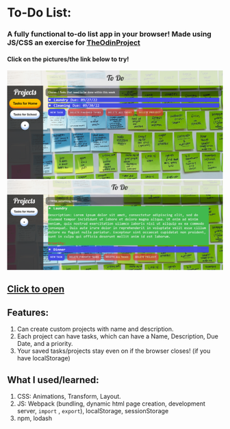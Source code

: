 # To-Do List: 
### A fully functional to-do list app in your browser! Made using JS/CSS an exercise for [TheOdinProject](theodinproject.com)
#### Click on the pictures/the link below to try!

<a href="https://redplusblue.github.io/to-do/"><img src="files/preview.png" alt="A preview picture" title="Click Me!"></a>
<a href="https://redplusblue.github.io/to-do/"><img src="files/preview_1.1.0.png" alt="A preview picture" title="Click Me!"></a>

## [Click to open](https://redplusblue.github.io/to-do/)

## Features:
1. Can create custom projects with name and description. 
2. Each project can have tasks, which can have a Name, Description, Due Date, and a priority.
3. Your saved tasks/projects stay even on if the browser closes! (if you have localStorage) 

## What I used/learned: 
1. CSS: Animations, Transform, Layout. 
2. JS: Webpack (bundling, dynamic html page creation, development server, `import` , `export`), localStorage, sessionStorage
3. npm, lodash
